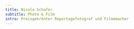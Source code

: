 ```yaml
---
title: Nicole Schafer
subtitle: Photo & Film
intro: Preisgekrönter Reportagefotograf und Filmemacher
---
```

